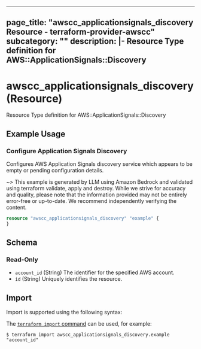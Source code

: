 
---
page_title: "awscc_applicationsignals_discovery Resource - terraform-provider-awscc"
subcategory: ""
description: |-
  Resource Type definition for AWS::ApplicationSignals::Discovery
---

# awscc_applicationsignals_discovery (Resource)

Resource Type definition for AWS::ApplicationSignals::Discovery

## Example Usage

### Configure Application Signals Discovery

Configures AWS Application Signals discovery service which appears to be empty or pending configuration details.

~> This example is generated by LLM using Amazon Bedrock and validated using terraform validate, apply and destroy. While we strive for accuracy and quality, please note that the information provided may not be entirely error-free or up-to-date. We recommend independently verifying the content.

```terraform
resource "awscc_applicationsignals_discovery" "example" {
}
```

<!-- schema generated by tfplugindocs -->
## Schema

### Read-Only

- `account_id` (String) The identifier for the specified AWS account.
- `id` (String) Uniquely identifies the resource.

## Import

Import is supported using the following syntax:

The [`terraform import` command](https://developer.hashicorp.com/terraform/cli/commands/import) can be used, for example:

```shell
$ terraform import awscc_applicationsignals_discovery.example "account_id"
```
